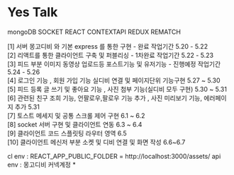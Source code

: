 # Yes Talk

mongoDB SOCKET REACT CONTEXTAPI REDUX REMATCH

[1] 서버 몽고디비 와 기본 express 를 통한 구현 - 완료 작업기간 5.20 - 5.22 <br />
[2] 리액트를 통한 클라이언트 구축 및 퍼블리싱 - 1차완료 작업기간 5.22 - 5.23 <br />
[3] 피드 부분 이미지 동영상 업로드등 포스트기능 및 유저기능 - 진행예정 작업기간 5.24 - 5.26 <br />
[4] 로그인 기능 , 회원 가입 기능 실디비 연결 및 페이지단위 기능구현 5.27 ~ 5.30 <br />
[5] 피드 등록 글 쓰기 및 좋아요 기능 , 사진 첨부 기능(실디비 모두 구현) 5.30 ~ 5.31<br />
[6] 관련된 친구 조희 기능, 언팔로우,팔로우 기능 추가 , 사진 미리보기 기능, 에러페이지 추가 5.31 <br />
[7] 토스트 메세지 및 공통 스크롤 제어 구현 6.1 ~ 6.2 <br />
[8] socket 서버 구현 및 클라이언트 연동 6.3 ~ 6.4<br />
[9] 클라이언트 코드 스플릿팅 라우터 영역 6.5<br />
[10] 클라이언트 메신저 부분 소켓 및 디비 연결 및 화면 작성 6.6~6.7 <br />

cl env : REACT_APP_PUBLIC_FOLDER = http://localhost:3000/assets/
api env : 몽고디비 커넥계정 \*

